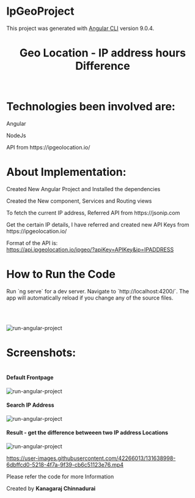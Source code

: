 # IpGeoProject

This project was generated with [Angular CLI](https://github.com/angular/angular-cli) version 9.0.4.

<h1 align="center">Geo Location - IP address hours Difference</h1>
<p align="center"><img src="https://analyticsindiamag.com/wp-content/uploads/2017/12/bigstock-202430302.jpg" alt="" /></p>


<p align="center"><img src="https://images.g2crowd.com/uploads/product/image/social_landscape/social_landscape_7543ac406d0ebb6b9eff697cd0137720/ipgeolocation.png" alt="" /></p>


<h1>Technologies been involved are: </h1>
<p>Angular</p>
<p>NodeJs</p>
<p>API from https://ipgeolocation.io/ <p>
  
  
  
<h1>About Implementation: </h1>
  <p>Created New Angular Project and Installed the dependencies</p>
  
  <p>Created the New component, Services and Routing views<p>
  
  <p>To fetch the current IP address, Referred API from https://jsonip.com </p>
    
  <p>Get the certain IP details, I have referred and created new API Keys from https://ipgeolocation.io/ </p>
    
  <p>Format of the API is: <br />
  <a href="https://api.ipgeolocation.io/ipgeo/?apiKey=APIKey&ip=IPADDRESS">https://api.ipgeolocation.io/ipgeo/?apiKey=APIKey&ip=IPADDRESS</a>
  </p>

  
<h1>How to Run the Code</h1>
<p> Run `ng serve` for a dev server. Navigate to `http://localhost:4200/`. The app will automatically reload if you change any of the source files.</p><br/><br/>

![run-angular-project](https://user-images.githubusercontent.com/42266013/131636427-2a9d0cb4-c2cf-4050-b5bb-96a107523766.JPG)



<h1>Screenshots:<h1>

<h4>Default Frontpage</h4>
  
![run-angular-project](https://user-images.githubusercontent.com/42266013/131638309-4323c63a-6451-46dc-b3d9-40aa876c16c6.JPG)


 

<h4>Search IP Address </h4>
  
![run-angular-project](https://user-images.githubusercontent.com/42266013/131637244-3be9bfb7-2722-4268-bc2c-49f92fd03a66.JPG)
 
 

<h4>Result - get the difference betweeen two IP address Locations</h4>
  
![run-angular-project](https://user-images.githubusercontent.com/42266013/131637316-27261804-2d3c-4bba-b0a3-cb937a315b37.JPG)
 

  
  

https://user-images.githubusercontent.com/42266013/131638998-6dbffcd0-5218-4f7a-9f39-cb6c51123e76.mp4




<p>Please refer the code for more Information </p>
  
<p>Created by <b>Kanagaraj Chinnadurai</b></p>

